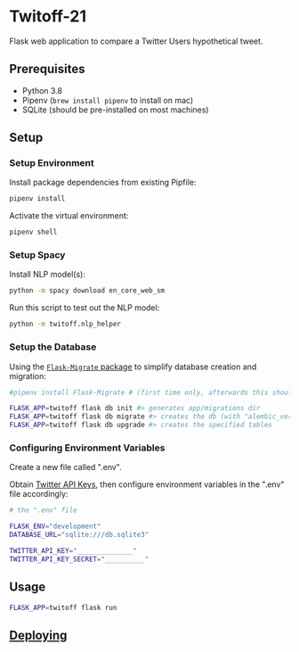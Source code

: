 # Twitoff-21

Flask web application to compare a Twitter Users hypothetical tweet.

## Prerequisites

  + Python 3.8
  + Pipenv (`brew install pipenv` to install on mac)
  + SQLite (should be pre-installed on most machines)

## Setup

### Setup Environment

Install package dependencies from existing Pipfile:

```sh
pipenv install
```

Activate the virtual environment:

```sh
pipenv shell
```

### Setup Spacy

Install NLP model(s):

```sh
python -m spacy download en_core_web_sm
```

Run this script to test out the NLP model:

```sh
python -m twitoff.nlp_helper
```

### Setup the Database

Using the [`Flask-Migrate` package](https://flask-migrate.readthedocs.io/en/latest/) to simplify database creation and migration:

```sh
#pipenv install Flask-Migrate # (first time only, afterwards this should be in the Pipfile)
```

```sh
FLASK_APP=twitoff flask db init #> generates app/migrations dir
FLASK_APP=twitoff flask db migrate #> creates the db (with "alembic_version" table)
FLASK_APP=twitoff flask db upgrade #> creates the specified tables
```

### Configuring Environment Variables

Create a new file called ".env".

Obtain [Twitter API Keys](https://developer.twitter.com), then configure environment variables in the ".env" file accordingly:

```sh
# the ".env" file

FLASK_ENV="development"
DATABASE_URL="sqlite:///db.sqlite3"

TWITTER_API_KEY="______________"
TWITTER_API_KEY_SECRET="__________"
```

## Usage

```sh
FLASK_APP=twitoff flask run
```

## [Deploying](/DEPLOYING.md)
